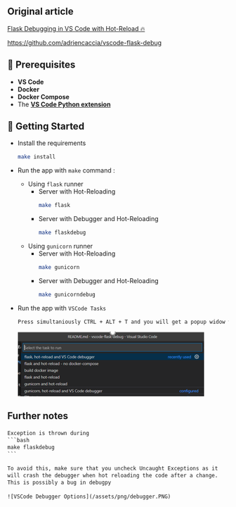 ## Original article
[Flask Debugging in VS Code with Hot-Reload 🔥](https://blog.theodo.com/2020/05/debug-flask-vscode/)


https://github.com/adriencaccia/vscode-flask-debug

## 🔧 Prerequisites

- **VS Code**
- **Docker**
- **Docker Compose**
- The [**VS Code Python extension**](https://marketplace.visualstudio.com/items?itemName=ms-python.python)

## 🎉 Getting Started

- Install the requirements
    ```bash
    make install
    ```
- Run the app with `make` command :
  - Using `flask` runner
    - Server with Hot-Reloading
      ```bash
      make flask
      ```
    - Server with Debugger and Hot-Reloading
      ```bash
      make flaskdebug
      ```
  - Using `gunicorn` runner
    - Server with Hot-Reloading
      ```bash
      make gunicorn
      ```
    - Server with Debugger and Hot-Reloading
      ```bash
      make gunicorndebug
      ```
- Run the app with `VSCode Tasks`

    ```bash
    Press simultaniously CTRL + ALT + T and you will get a popup widow were you can choose your option 
    ```
    ![VSCode Task Options](/assets/png/vsCodeTasksOptions.PNG)

## Further notes

    Exception is thrown during 
    ```bash
    make flaskdebug
    ```

    To avoid this, make sure that you uncheck Uncaught Exceptions as it will crash the debugger when hot reloading the code after a change.
    This is possibly a bug in debugpy
    
    ![VSCode Debugger Options](/assets/png/debugger.PNG)
